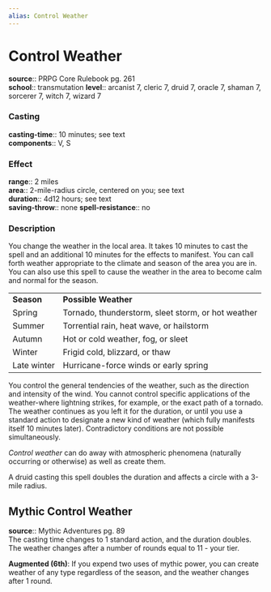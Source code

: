 ```yaml
---
alias: Control Weather
---
```


# Control Weather 

**source**:: PRPG Core Rulebook pg. 261  
**school**:: transmutation
**level**:: arcanist 7, cleric 7, druid 7, oracle 7, shaman 7, sorcerer 7, witch 7, wizard 7

### Casting 

**casting-time**:: 10 minutes; see text  
**components**:: V, S

### Effect 

**range**:: 2 miles  
**area**:: 2-mile-radius circle, centered on you; see text  
**duration**:: 4d12 hours; see text  
**saving-throw**:: none
**spell-resistance**:: no

### Description 

You change the weather in the local area. It takes 10 minutes to cast the spell and an additional 10 minutes for the effects to manifest. You can call forth weather appropriate to the climate and season of the area you are in. You can also use this spell to cause the weather in the area to become calm and normal for the season.  
  

|             |                                                    |
|-------------|----------------------------------------------------|
| **Season**  | **Possible Weather**                               |
| Spring      | Tornado, thunderstorm, sleet storm, or hot weather |
| Summer      | Torrential rain, heat wave, or hailstorm           |
| Autumn      | Hot or cold weather, fog, or sleet                 |
| Winter      | Frigid cold, blizzard, or thaw                     |
| Late winter | Hurricane-force winds or early spring              |

  
You control the general tendencies of the weather, such as the direction and intensity of the wind. You cannot control specific applications of the weather-where lightning strikes, for example, or the exact path of a tornado. The weather continues as you left it for the duration, or until you use a standard action to designate a new kind of weather (which fully manifests itself 10 minutes later). Contradictory conditions are not possible simultaneously.  
  
*Control weather* can do away with atmospheric phenomena (naturally occurring or otherwise) as well as create them.  
  
A druid casting this spell doubles the duration and affects a circle with a 3-mile radius.

## Mythic Control Weather 

**source**:: Mythic Adventures pg. 89  
The casting time changes to 1 standard action, and the duration doubles. The weather changes after a number of rounds equal to 11 - your tier.  
  
**Augmented (6th)**: If you expend two uses of mythic power, you can create weather of any type regardless of the season, and the weather changes after 1 round.

